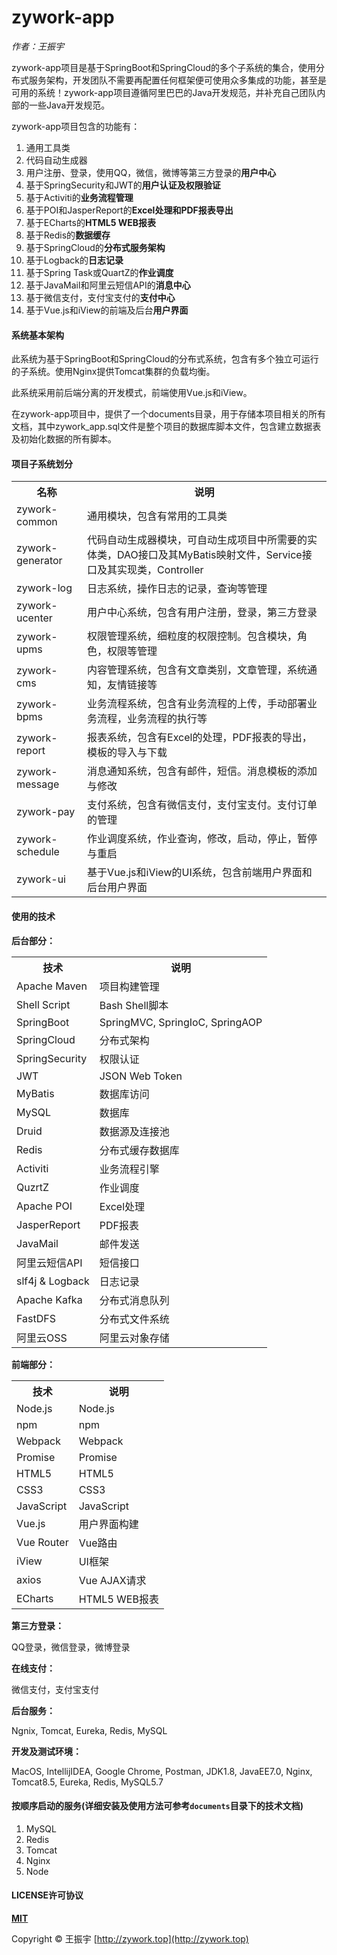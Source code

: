 # zywork-app

*作者：王振宇*

zywork-app项目是基于SpringBoot和SpringCloud的多个子系统的集合，使用分布式服务架构，开发团队不需要再配置任何框架便可使用众多集成的功能，甚至是可用的系统！zywork-app项目遵循阿里巴巴的Java开发规范，并补充自己团队内部的一些Java开发规范。

zywork-app项目包含的功能有：

1. 通用工具类
2. 代码自动生成器
3. 用户注册、登录，使用QQ，微信，微博等第三方登录的**用户中心**
4. 基于SpringSecurity和JWT的**用户认证及权限验证**
5. 基于Activiti的**业务流程管理**
6. 基于POI和JasperReport的**Excel处理和PDF报表导出**
7. 基于ECharts的**HTML5 WEB报表**
8. 基于Redis的**数据缓存**
9. 基于SpringCloud的**分布式服务架构**
10. 基于Logback的**日志记录**
11. 基于Spring Task或QuartZ的**作业调度**
12. 基于JavaMail和阿里云短信API的**消息中心**
13. 基于微信支付，支付宝支付的**支付中心**
14. 基于Vue.js和iView的前端及后台**用户界面**

#### 系统基本架构 
此系统为基于SpringBoot和SpringCloud的分布式系统，包含有多个独立可运行的子系统。使用Nginx提供Tomcat集群的负载均衡。

此系统采用前后端分离的开发模式，前端使用Vue.js和iView。

在zywork-app项目中，提供了一个documents目录，用于存储本项目相关的所有文档，其中zywork_app.sql文件是整个项目的数据库脚本文件，包含建立数据表及初始化数据的所有脚本。

#### 项目子系统划分
<table>
	<tbody>
		<tr>
			<th>名称</th>
			<th>说明</th>
		</tr>
		<tr>
			<td>zywork-common</td>
			<td>通用模块，包含有常用的工具类</td>
		</tr>
		<tr>
			<td>zywork-generator</td>
			<td>代码自动生成器模块，可自动生成项目中所需要的实体类，DAO接口及其MyBatis映射文件，Service接口及其实现类，Controller</td>
		</tr>
		<tr>
			<td>zywork-log</td>
			<td>日志系统，操作日志的记录，查询等管理</td>
		</tr>
		<tr>
			<td>zywork-ucenter</td>
			<td>用户中心系统，包含有用户注册，登录，第三方登录</td>
		</tr>
		<tr>
			<td>zywork-upms</td>
			<td>权限管理系统，细粒度的权限控制。包含模块，角色，权限等管理</td>
		</tr>
		<tr>
			<td>zywork-cms</td>
			<td>内容管理系统，包含有文章类别，文章管理，系统通知，友情链接等</td>
		</tr>
		<tr>
			<td>zywork-bpms</td>
			<td>
			业务流程系统，包含有业务流程的上传，手动部署业务流程，业务流程的执行等			</td>
		</tr>
		<tr>
			<td>zywork-report</td>
			<td>
			报表系统，包含有Excel的处理，PDF报表的导出，模板的导入与下载
			</td>
		</tr>
		<tr>
			<td>zywork-message</td>
			<td>消息通知系统，包含有邮件，短信。消息模板的添加与修改</td>
		</tr>
		<tr>
			<td>zywork-pay</td>
			<td>支付系统，包含有微信支付，支付宝支付。支付订单的管理</td>
		</tr>
		<tr>
			<td>zywork-schedule</td>
			<td>作业调度系统，作业查询，修改，启动，停止，暂停与重启</td>
		</tr>
		<tr>
            <td>zywork-ui</td>
        	<td>基于Vue.js和iView的UI系统，包含前端用户界面和后台用户界面</td>
        </tr>
	</tbody>
</table>

#### 使用的技术

**后台部分：**

<table>
	<tbody>
		<tr>
			<th>技术</th>
			<th>说明</th>
		</tr>
		<tr>
			<td>Apache Maven</td>
			<td>项目构建管理</td>
		</tr>
		<tr>
			<td>Shell Script</td>
			<td>Bash Shell脚本</td>
		</tr>
		<tr>
			<td>SpringBoot</td>
			<td>SpringMVC, SpringIoC, SpringAOP</td>
		</tr>
		<tr>
			<td>SpringCloud</td>
			<td>分布式架构</td>
		</tr>
		<tr>
			<td>SpringSecurity</td>
			<td>权限认证</td>
		</tr>
		<tr>
          <td>JWT</td>
          <td>JSON Web Token</td>
       </tr>
		<tr>
			<td>MyBatis</td>
			<td>数据库访问</td>
		</tr>
		<tr>
			<td>MySQL</td>
			<td>数据库</td>
		</tr>
		<tr>
			<td>Druid</td>
			<td>数据源及连接池</td>
		</tr>
		<tr>
			<td>Redis</td>
			<td>分布式缓存数据库</td>
		</tr>
		<tr>
			<td>Activiti</td>
			<td>业务流程引擎</td>
		</tr>
		<tr>
			<td>QuzrtZ</td>
			<td>作业调度</td>
		</tr>
		<tr>
			<td>Apache POI</td>
			<td>Excel处理</td>
		</tr>
		<tr>
			<td>JasperReport</td>
			<td>PDF报表</td>
		</tr>
		<tr>
			<td>JavaMail</td>
			<td>邮件发送</td>
		</tr>
		<tr>
			<td>阿里云短信API</td>
			<td>短信接口</td>
		</tr>
		<tr>
			<td>slf4j & Logback</td>
			<td>日志记录</td>
		</tr>
		<tr>
			<td>Apache Kafka</td>
			<td>分布式消息队列</td>
		</tr>
		<tr>
			<td>FastDFS</td>
			<td>分布式文件系统</td>
		</tr>
		<tr>
			<td>阿里云OSS</td>
			<td>阿里云对象存储</td>
		</tr>
	</tbody>
</table>

**前端部分：**

<table>
	<tbody>
		<tr>
			<th>技术</th>
			<th>说明</th>
		</tr>
		<tr>
			<td>Node.js</td>
			<td>Node.js</td>
		</tr>
		<tr>
			<td>npm</td>
			<td>npm</td>
		</tr>
		<tr>
			<td>Webpack</td>
			<td>Webpack</td>
		</tr>
		<tr>
			<td>Promise</td>
			<td>Promise</td>
		</tr>
		<tr>
			<td>HTML5</td>
			<td>HTML5</td>
		</tr>
		<tr>
			<td>CSS3</td>
			<td>CSS3</td>
		</tr>
		<tr>
			<td>JavaScript</td>
			<td>JavaScript</td>
		</tr>
		<tr>
			<td>Vue.js</td>
			<td>用户界面构建</td>
		</tr>
		<tr>
			<td>Vue Router</td>
			<td>Vue路由</td>
		</tr>
		<tr>
			<td>iView</td>
			<td>UI框架</td>
		</tr>
		<tr>
			<td>axios</td>
			<td>Vue AJAX请求</td>
		</tr>
		<tr>
			<td>ECharts</td>
			<td>HTML5 WEB报表</td>
		</tr>
	</tbody>
</table>

**第三方登录：**

QQ登录，微信登录，微博登录

**在线支付：**

微信支付，支付宝支付

**后台服务：**

Ngnix, Tomcat, Eureka, Redis, MySQL

**开发及测试环境：**

MacOS, IntellijIDEA, Google Chrome, Postman, JDK1.8, JavaEE7.0, Nginx, Tomcat8.5, Eureka, Redis, MySQL5.7

#### 按顺序启动的服务(详细安装及使用方法可参考```documents```目录下的技术文档)

1. MySQL
2. Redis
3. Tomcat
4. Nginx
5. Node

#### LICENSE许可协议

**[MIT](https://github.com/GZWgssmart/zywork-app/blob/master/LICENSE)**

Copyright &copy; 王振宇 [http://zywork.top](http://zywork.top)